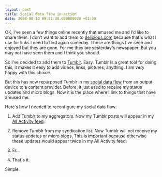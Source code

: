 ```yaml
---
layout: post
title: Social data flow in action
date: 2008-08-13 09:51:38.000000000 +01:00
---
```

OK, I've seen a few things online recently that amused me and I'd like to share them. I don't want to add them to <a href="https://delicious.com/dominicsayers" target="_blank">delicious.com</a> because that's what I use for links I need to find again someday. These are things I've seen and enjoyed but they are gone. For me they are yesterday's newspaper. But you may not have seen them and I think you should.

So I've decided to add them to <a href="https://dominicsayers.tumblr.com/" target="_blank">Tumblr</a>. Easy. Tumblr is a great tool for doing this, it makes it easy to add videos, links, pictures, anything. I am very happy with this choice.

But this has now repurposed Tumblr in my <a href="https://www.dominicsayers.com/2008/08/05/revised-social-data-flow/" target="_blank">social data flow</a> from an output device to a content provider. Before, it just used to receive my status updates and micro blogs. Now it is the place where I link to things that have amused me.

Here's how I needed to reconfigure my social data flow:

1. Add Tumblr to my aggregators. Now my Tumblr posts will appear in my <a href="https://friendfeed.com/dominicsayers" target="_blank">All Activity feed</a>.

2. Remove Tumblr from my syndication list. Now Tumblr will not receive my status updates or micro blogs. This is important because otherwise these updates would appear twice in my All Activity feed.

3. Er...

4. That's it.

Simple.
